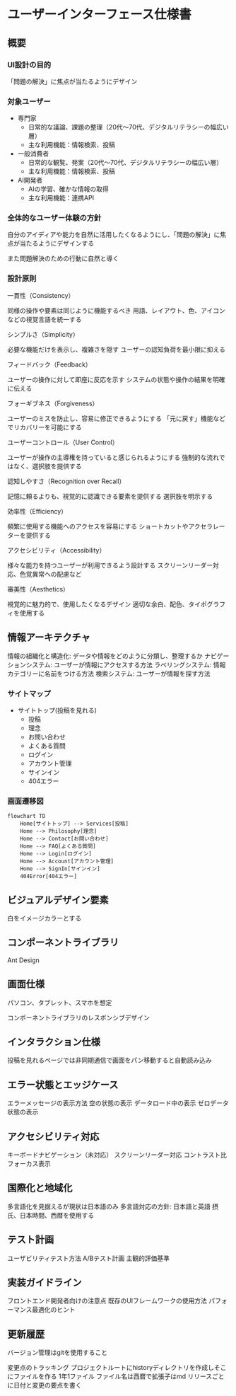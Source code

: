 
# ユーザーインターフェース仕様書

## 概要

### UI設計の目的

「問題の解決」に焦点が当たるようにデザイン

### 対象ユーザー

* 専門家
    * 日常的な議論、課題の整理（20代〜70代、デジタルリテラシーの幅広い層）
    * 主な利用機能：情報検索、投稿
* 一般消費者
    * 日常的な観覧、発案（20代〜70代、デジタルリテラシーの幅広い層）
    * 主な利用機能：情報検索、投稿
* AI開発者
    * AIの学習、確かな情報の取得
    * 主な利用機能：連携API

### 全体的なユーザー体験の方針

自分のアイディアや能力を自然に活用したくなるようにし、「問題の解決」に焦点が当たるようにデザインする

また問題解決のための行動に自然と導く

### 設計原則

一貫性（Consistency）

同様の操作や要素は同じように機能するべき
用語、レイアウト、色、アイコンなどの視覚言語を統一する


シンプルさ（Simplicity）

必要な機能だけを表示し、複雑さを隠す
ユーザーの認知負荷を最小限に抑える


フィードバック（Feedback）

ユーザーの操作に対して即座に反応を示す
システムの状態や操作の結果を明確に伝える


フォーギブネス（Forgiveness）

ユーザーのミスを防止し、容易に修正できるようにする
「元に戻す」機能などでリカバリーを可能にする


ユーザーコントロール（User Control）

ユーザーが操作の主導権を持っていると感じられるようにする
強制的な流れではなく、選択肢を提供する


認知しやすさ（Recognition over Recall）

記憶に頼るよりも、視覚的に認識できる要素を提供する
選択肢を明示する


効率性（Efficiency）

頻繁に使用する機能へのアクセスを容易にする
ショートカットやアクセラレーターを提供する


アクセシビリティ（Accessibility）

様々な能力を持つユーザーが利用できるよう設計する
スクリーンリーダー対応、色覚異常への配慮など


審美性（Aesthetics）

視覚的に魅力的で、使用したくなるデザイン
適切な余白、配色、タイポグラフィを使用する

## 情報アーキテクチャ

情報の組織化と構造化: データや情報をどのように分類し、整理するか
ナビゲーションシステム: ユーザーが情報にアクセスする方法
ラベリングシステム: 情報カテゴリーに名前をつける方法
検索システム: ユーザーが情報を探す方法

### サイトマップ

* サイトトップ(投稿を見れる)
    * 投稿
    * 理念
    * お問い合わせ
    * よくある質問
    * ログイン
    * アカウント管理
    * サインイン
    * 404エラー

### 画面遷移図

```mermaid
flowchart TD
    Home[サイトトップ] --> Services[投稿]
    Home --> Philosophy[理念]
    Home --> Contact[お問い合わせ]
    Home --> FAQ[よくある質問]
    Home --> Login[ログイン]
    Home --> Account[アカウント管理]
    Home --> SignIn[サインイン]
    404Error[404エラー]
```

## ビジュアルデザイン要素

白をイメージカラーとする

## コンポーネントライブラリ

Ant Design

## 画面仕様

パソコン、タブレット、スマホを想定

コンポーネントライブラリのレスポンシブデザイン


## インタラクション仕様

投稿を見れるページでは非同期通信で画面をパン移動すると自動読み込み

## エラー状態とエッジケース

エラーメッセージの表示方法
空の状態の表示
データロード中の表示
ゼロデータ状態の表示


## アクセシビリティ対応

キーボードナビゲーション（未対応）
スクリーンリーダー対応
コントラスト比
フォーカス表示


## 国際化と地域化

多言語化を見据えるが現状は日本語のみ
多言語対応の方針: 日本語と英語
摂氏、日本時間、西暦を使用する

## テスト計画

ユーザビリティテスト方法
A/Bテスト計画
主観的評価基準


## 実装ガイドライン

フロントエンド開発者向けの注意点
既存のUIフレームワークの使用方法
パフォーマンス最適化のヒント


## 更新履歴

バージョン管理はgitを使用すること

変更点のトラッキング
プロジェクトルートにhistoryディレクトリを作成しそこにファイルを作る
1年1ファイル
ファイル名は西暦で拡張子はmd
リリースごとに日付と変更の要点を書く

